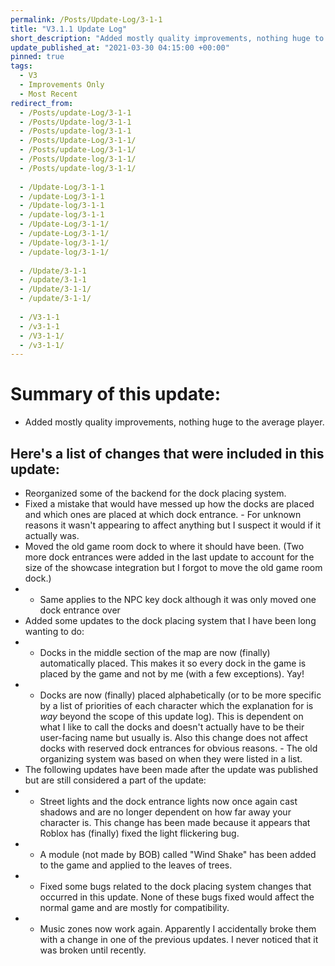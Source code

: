 ```yaml
---
permalink: /Posts/Update-Log/3-1-1
title: "V3.1.1 Update Log"
short_description: "Added mostly quality improvements, nothing huge to the average player."
update_published_at: "2021-03-30 04:15:00 +00:00"
pinned: true
tags:
  - V3
  - Improvements Only
  - Most Recent
redirect_from:
  - /Posts/update-Log/3-1-1
  - /Posts/Update-log/3-1-1
  - /Posts/update-log/3-1-1
  - /Posts/Update-Log/3-1-1/
  - /Posts/update-Log/3-1-1/
  - /Posts/Update-log/3-1-1/
  - /Posts/update-log/3-1-1/
  
  - /Update-Log/3-1-1
  - /update-Log/3-1-1
  - /Update-log/3-1-1
  - /update-log/3-1-1
  - /Update-Log/3-1-1/
  - /update-Log/3-1-1/
  - /Update-log/3-1-1/
  - /update-log/3-1-1/
  
  - /Update/3-1-1
  - /update/3-1-1
  - /Update/3-1-1/
  - /update/3-1-1/
  
  - /V3-1-1
  - /v3-1-1
  - /V3-1-1/
  - /v3-1-1/
---
```


# Summary of this update:
* Added mostly quality improvements, nothing huge to the average player.

## Here's a list of changes that were included in this update:

* Reorganized some of the backend for the dock placing system.
* Fixed a mistake that would have messed up how the docks are placed and which ones are placed at which dock entrance. - For unknown reasons it wasn't appearing to affect anything but I suspect it would if it actually was.
* Moved the old game room dock to where it should have been. (Two more dock entrances were added in the last update to account for the size of the showcase integration but I forgot to move the old game room dock.)
* * Same applies to the NPC key dock although it was only moved one dock entrance over
* Added some updates to the dock placing system that I have been long wanting to do:
* * Docks in the middle section of the map are now (finally) automatically placed. This makes it so every dock in the game is placed by the game and not by me (with a few exceptions). Yay!
* * Docks are now (finally) placed alphabetically (or to be more specific by a list of priorities of each character which the explanation for is *way* beyond the scope of this update log). This is dependent on what I like to call the docks and doesn't actually have to be their user-facing name but usually is. Also this change does not affect docks with reserved dock entrances for obvious reasons. - The old organizing system was based on when they were listed in a list.
* The following updates have been made after the update was published but are still considered a part of the update:
* * Street lights and the dock entrance lights now once again cast shadows and are no longer dependent on how far away your character is. This change has been made because it appears that Roblox has (finally) fixed the light flickering bug.
* * A module (not made by BOB) called "Wind Shake" has been added to the game and applied to the leaves of trees.
* * Fixed some bugs related to the dock placing system changes that occurred in this update. None of these bugs fixed would affect the normal game and are mostly for compatibility.
* * Music zones now work again. Apparently I accidentally broke them with a change in one of the previous updates. I never noticed that it was broken until recently.
